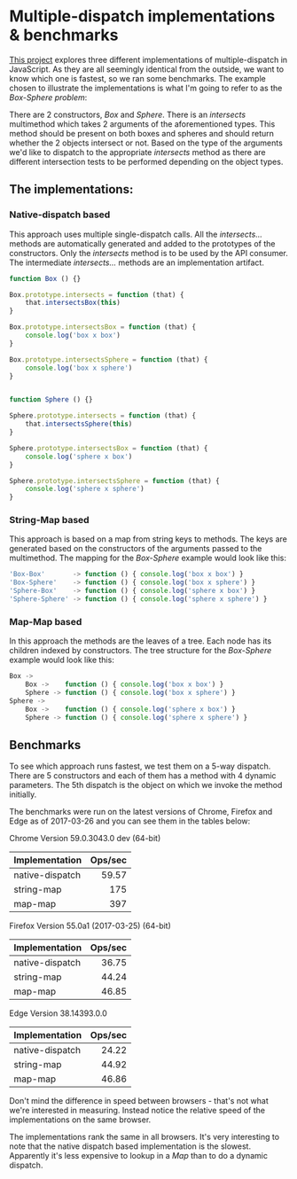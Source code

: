 <!-- @@@title:Multiple-dispatch implementations & benchmarks@@@ -->

# Multiple-dispatch implementations & benchmarks

[This project](https://github.com/adrianton3/dispatchbench) explores three 
different implementations of multiple-dispatch in JavaScript. As they are all 
seemingly identical from the outside, we want to know which one is fastest, 
so we ran some benchmarks. The example chosen to illustrate the implementations 
is what I'm going to refer to as the *Box-Sphere problem*:

There are 2 constructors, *Box* and *Sphere*. There is an *intersects* 
multimethod which takes 2 arguments of the aforementioned types. This method 
should be present on both boxes and spheres and should return whether the 2 
objects intersect or not. Based on the type of the arguments we'd like to 
dispatch to the appropriate *intersects* method as there are different 
intersection tests to be performed depending on the object types.


## The implementations:

### Native-dispatch based

This approach uses multiple single-dispatch calls. All the *intersects...* 
methods are automatically generated and added to the prototypes of the 
constructors. Only the *intersects* method is to be used by the API consumer.
The intermediate *intersects...* methods are an implementation artifact.

```js
function Box () {}

Box.prototype.intersects = function (that) {
	that.intersectsBox(this)
}

Box.prototype.intersectsBox = function (that) {
	console.log('box x box')
}

Box.prototype.intersectsSphere = function (that) {
	console.log('box x sphere')
}


function Sphere () {}

Sphere.prototype.intersects = function (that) {
	that.intersectsSphere(this)
}

Sphere.prototype.intersectsBox = function (that) {
	console.log('sphere x box')
}

Sphere.prototype.intersectsSphere = function (that) {
	console.log('sphere x sphere')
}
```

### String-Map based

This approach is based on a map from string keys to methods. 
The keys are generated based on the constructors of the arguments passed to 
the multimethod. The mapping for the *Box-Sphere* example would look like this:

```js
'Box-Box'       -> function () { console.log('box x box') }
'Box-Sphere'    -> function () { console.log('box x sphere') }
'Sphere-Box'    -> function () { console.log('sphere x box') }
'Sphere-Sphere' -> function () { console.log('sphere x sphere') }
```

### Map-Map based

In this approach the methods are the leaves of a tree. Each node has its 
children indexed by constructors.
The tree structure for the *Box-Sphere* example would look like this:

```js
Box ->
	Box ->    function () { console.log('box x box') }
	Sphere -> function () { console.log('box x sphere') }
Sphere ->
	Box ->    function () { console.log('sphere x box') }
	Sphere -> function () { console.log('sphere x sphere') }
```

## Benchmarks

To see which approach runs fastest, we test them on a 5-way dispatch. 
There are 5 constructors and each of them has a method with 4 dynamic
parameters. The 5th dispatch is the object on which we invoke the method 
initially. 

The benchmarks were run on the latest versions of Chrome, Firefox and Edge as 
of 2017-03-26 and you can see them in the tables below:

Chrome Version 59.0.3043.0 dev (64-bit)

| Implementation  | Ops/sec |
|:--------------- | -------:|
| native-dispatch |   59.57 |
| string-map      |     175 |
| map-map         |     397 |

Firefox Version 55.0a1 (2017-03-25) (64-bit) 

| Implementation  | Ops/sec |
|:--------------- | -------:|
| native-dispatch |   36.75 |
| string-map      |   44.24 |
| map-map         |   46.85 |

Edge Version 38.14393.0.0 

| Implementation  | Ops/sec |
|:--------------- | -------:|
| native-dispatch |   24.22 |
| string-map      |   44.92 |
| map-map         |   46.86 |

Don't mind the difference in speed between browsers - that's not what we're
interested in measuring. Instead notice the relative speed of the 
implementations on the same browser.

The implementations rank the same in all browsers. It's very interesting 
to note that the native dispatch based implementation is the slowest. 
Apparently it's less expensive to lookup in a *Map* than to do a dynamic
dispatch.
